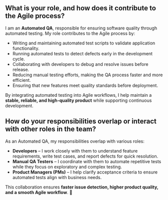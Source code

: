 ## What is your role, and how does it contribute to the Agile process?  
I am an **Automated QA**, responsible for ensuring software quality through automated testing. My role contributes to the Agile process by:  
- Writing and maintaining automated test scripts to validate application functionality.  
- Running automated tests to detect defects early in the development cycle.  
- Collaborating with developers to debug and resolve issues before release.  
- Reducing manual testing efforts, making the QA process faster and more efficient.  
- Ensuring that new features meet quality standards before deployment.  

By integrating automated testing into Agile workflows, I help maintain a **stable, reliable, and high-quality product** while supporting continuous development.  


## How do your responsibilities overlap or interact with other roles in the team?  
As an Automated QA, my responsibilities overlap with various roles:  
- **Developers** – I work closely with them to understand feature requirements, write test cases, and report defects for quick resolution.  
- **Manual QA Testers** – I coordinate with them to automate repetitive tests while they focus on exploratory and complex testing.  
- **Product Managers (PMs)** – I help clarify acceptance criteria to ensure automated tests align with business needs.  

This collaboration ensures **faster issue detection, higher product quality, and a smooth Agile workflow**. 🚀  
